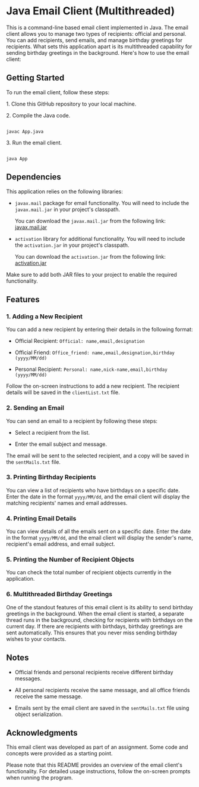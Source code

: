 # Java Email Client (Multithreaded)

This is a command-line based email client implemented in Java. The email client allows you to manage two types of recipients: official and personal. You can add recipients, send emails, and manage birthday greetings for recipients. What sets this application apart is its multithreaded capability for sending birthday greetings in the background. Here's how to use the email client:

## Getting Started

To run the email client, follow these steps:

1\. Clone this GitHub repository to your local machine.

2\. Compile the Java code.

```shell

javac App.java

```

3\. Run the email client.

```shell

java App

```
## Dependencies

This application relies on the following libraries:

- `javax.mail` package for email functionality. You will need to include the `javax.mail.jar` in your project's classpath.

    You can download the `javax.mail.jar` from the following link: [javax.mail.jar](link-to-javax.mail.jar)

- `activation` library for additional functionality. You will need to include the `activation.jar` in your project's classpath.

    You can download the `activation.jar` from the following link: [activation.jar](link-to-activation.jar)

Make sure to add both JAR files to your project to enable the required functionality.


## Features

### 1. Adding a New Recipient

You can add a new recipient by entering their details in the following format:

- Official Recipient: `Official: name,email,designation`

- Official Friend: `Office_friend: name,email,designation,birthday (yyyy/MM/dd)`

- Personal Recipient: `Personal: name,nick-name,email,birthday (yyyy/MM/dd)`

Follow the on-screen instructions to add a new recipient. The recipient details will be saved in the `clientList.txt` file.

### 2. Sending an Email

You can send an email to a recipient by following these steps:

- Select a recipient from the list.

- Enter the email subject and message.

The email will be sent to the selected recipient, and a copy will be saved in the `sentMails.txt` file.

### 3. Printing Birthday Recipients

You can view a list of recipients who have birthdays on a specific date. Enter the date in the format `yyyy/MM/dd`, and the email client will display the matching recipients' names and email addresses.

### 4. Printing Email Details

You can view details of all the emails sent on a specific date. Enter the date in the format `yyyy/MM/dd`, and the email client will display the sender's name, recipient's email address, and email subject.

### 5. Printing the Number of Recipient Objects

You can check the total number of recipient objects currently in the application.

### 6. Multithreaded Birthday Greetings

One of the standout features of this email client is its ability to send birthday greetings in the background. When the email client is started, a separate thread runs in the background, checking for recipients with birthdays on the current day. If there are recipients with birthdays, birthday greetings are sent automatically. This ensures that you never miss sending birthday wishes to your contacts.

## Notes

- Official friends and personal recipients receive different birthday messages.

- All personal recipients receive the same message, and all office friends receive the same message.

- Emails sent by the email client are saved in the `sentMails.txt` file using object serialization.

## Acknowledgments

This email client was developed as part of an assignment. Some code and concepts were provided as a starting point.

Please note that this README provides an overview of the email client's functionality. For detailed usage instructions, follow the on-screen prompts when running the program.